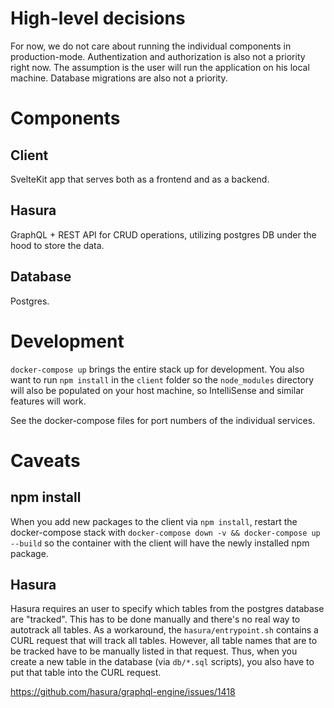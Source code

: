 # High-level decisions
For now, we do not care about running the individual components in production-mode. Authentization and authorization is also not a priority right now. The assumption is the user will run the application on his local machine. Database migrations are also not a priority.

# Components

## Client
SvelteKit app that serves both as a frontend and as a backend.

## Hasura
GraphQL + REST API for CRUD operations, utilizing postgres DB under the hood to store the data.

## Database
Postgres.

# Development
`docker-compose up` brings the entire stack up for development. You also want to run `npm install` in the `client` folder so the `node_modules` directory will also be populated on your host machine, so IntelliSense and similar features will work.

See the docker-compose files for port numbers of the individual services.

# Caveats

## npm install
When you add new packages to the client via `npm install`, restart the docker-compose stack with `docker-compose down -v && docker-compose up --build` so the container with the client will have the newly installed npm package.

## Hasura
Hasura requires an user to specify which tables from the postgres database are "tracked". This has to be done manually and there's no real way to autotrack all tables. As a workaround, the `hasura/entrypoint.sh` contains a CURL request that will track all tables. However, all table names that are to be tracked have to be manually listed in that request. Thus, when you create a new table in the database (via `db/*.sql` scripts), you also have to put that table into the CURL request.

https://github.com/hasura/graphql-engine/issues/1418